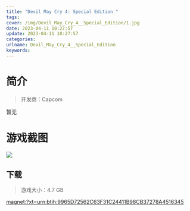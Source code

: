 ```yaml
---
title: "Devil May Cry 4: Special Edition "
tags: 
cover: /img/Devil_May_Cry_4__Special_Edition/1.jpg
date: 2023-04-11 10:27:57
update: 2023-04-11 10:27:57
categories: 
urlname: Devil_May_Cry_4__Special_Edition
keywords: 
---
```

# 简介

> 开发商：Capcom

暂无

# 游戏截图

![](/img/Devil_May_Cry_4__Special_Edition/2.jpg)


## 下载

> 游戏大小：4.7 GB

[magnet:?xt=urn:btih:9965D72562C63F31C24411B98CB37278A4516345](magnet:?xt=urn:btih:9965D72562C63F31C24411B98CB37278A4516345)